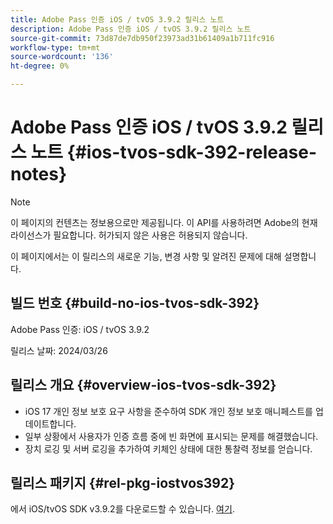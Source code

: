 ```yaml
---
title: Adobe Pass 인증 iOS / tvOS 3.9.2 릴리스 노트
description: Adobe Pass 인증 iOS / tvOS 3.9.2 릴리스 노트
source-git-commit: 73d87de7db950f23973ad31b61409a1b711fc916
workflow-type: tm+mt
source-wordcount: '136'
ht-degree: 0%

---
```


# Adobe Pass 인증 iOS / tvOS 3.9.2 릴리스 노트 {#ios-tvos-sdk-392-release-notes}

>[!NOTE]
>
>이 페이지의 컨텐츠는 정보용으로만 제공됩니다. 이 API를 사용하려면 Adobe의 현재 라이선스가 필요합니다. 허가되지 않은 사용은 허용되지 않습니다.

이 페이지에서는 이 릴리스의 새로운 기능, 변경 사항 및 알려진 문제에 대해 설명합니다.

## 빌드 번호 {#build-no-ios-tvos-sdk-392}

Adobe Pass 인증: iOS / tvOS 3.9.2

릴리스 날짜: 2024/03/26


## 릴리스 개요 {#overview-ios-tvos-sdk-392}

* iOS 17 개인 정보 보호 요구 사항을 준수하여 SDK 개인 정보 보호 매니페스트를 업데이트합니다.
* 일부 상황에서 사용자가 인증 흐름 중에 빈 화면에 표시되는 문제를 해결했습니다.
* 장치 로깅 및 서버 로깅을 추가하여 키체인 상태에 대한 통찰력 정보를 얻습니다.


## 릴리스 패키지 {#rel-pkg-iostvos392}

에서 iOS/tvOS SDK v3.9.2를 다운로드할 수 있습니다. [여기](https://tve.zendesk.com/hc/en-us/articles/204963209-iOS-tvOS-Native-AccessEnabler-Library).
